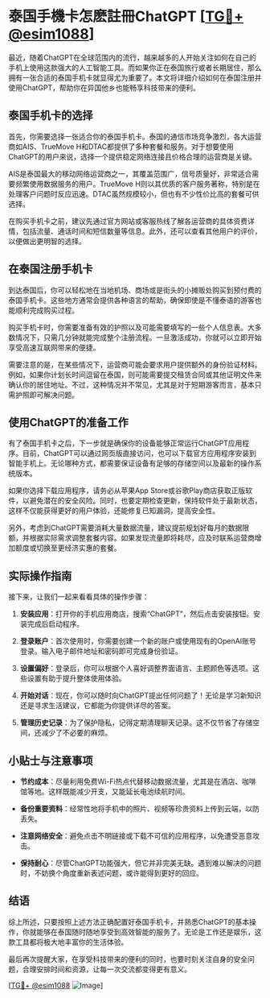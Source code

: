 # 泰国手機卡怎麽註冊ChatGPT [[TG💪+ @esim1088](https://t.me/s/esim1088)]

最近，随着ChatGPT在全球范围内的流行，越来越多的人开始关注如何在自己的手机上使用这款强大的人工智能工具。而如果你正在泰国旅行或者长期居住，那么拥有一张合适的泰国手机卡就显得尤为重要了。本文将详细介绍如何在泰国注册并使用ChatGPT，帮助你在异国他乡也能畅享科技带来的便利。

## 泰国手机卡的选择

首先，你需要选择一张适合你的泰国手机卡。泰国的通信市场竞争激烈，各大运营商如AIS、TrueMove H和DTAC都提供了多种套餐和服务。对于想要使用ChatGPT的用户来说，选择一个提供稳定网络连接且价格合理的运营商是关键。

AIS是泰国最大的移动网络运营商之一，其覆盖范围广，信号质量好，非常适合需要频繁使用数据服务的用户。TrueMove H则以其优质的客户服务著称，特别是在处理客户问题时反应迅速。DTAC虽然规模较小，但也有不少性价比高的套餐可供选择。

在购买手机卡之前，建议先通过官方网站或客服热线了解各运营商的具体资费详情，包括流量、通话时间和短信数量等信息。此外，还可以查看其他用户的评价，以便做出更明智的选择。

## 在泰国注册手机卡

到达泰国后，你可以轻松地在当地机场、商场或是街头的小摊贩处购买到预付费的泰国手机卡。这些地方通常会提供各种语言的帮助，确保即使是不懂泰语的游客也能顺利完成购买过程。

购买手机卡时，你需要准备有效的护照以及可能需要填写的一些个人信息表。大多数情况下，只需几分钟就能完成整个注册流程。一旦激活成功，你就可以立即开始享受高速互联网带来的便捷。

需要注意的是，在某些情况下，运营商可能会要求用户提供额外的身份验证材料。例如，如果你计划长时间逗留在泰国，则可能需要提交租赁合同或其他证明文件来确认你的居住地址。不过，这种情况并不常见，尤其是对于短期游客而言，基本只需护照即可解决问题。

## 使用ChatGPT的准备工作

有了泰国手机卡之后，下一步就是确保你的设备能够正常运行ChatGPT应用程序。目前，ChatGPT可以通过网页版直接访问，也可以下载官方应用程序安装到智能手机上。无论哪种方式，都需要保证设备有足够的存储空间以及最新的操作系统版本。

如果你选择下载应用程序，请务必从苹果App Store或谷歌Play商店获取正版软件，以避免潜在的安全风险。同时，也要定期检查更新，保持软件处于最新状态，这样不仅能获得更好的用户体验，还能修复已知漏洞，提高安全性。

另外，考虑到ChatGPT需要消耗大量数据流量，建议提前规划好每月的数据限额，并根据实际需求调整套餐内容。如果发现流量即将耗尽，应及时联系运营商增加额度或切换至更经济实惠的套餐。

## 实际操作指南

接下来，让我们一起来看看具体的操作步骤：

1. **安装应用**：打开你的手机应用商店，搜索“ChatGPT”，然后点击安装按钮。安装完成后启动程序。
   
2. **登录账户**：首次使用时，你需要创建一个新的账户或使用现有的OpenAI账号登录。输入电子邮件地址和密码即可完成身份验证。

3. **设置偏好**：登录后，你可以根据个人喜好调整界面语言、主题颜色等选项。这些设置有助于提升整体使用体验。

4. **开始对话**：现在，你可以随时向ChatGPT提出任何问题了！无论是学习新知识还是寻求生活建议，它都能为你提供详尽的答案。

5. **管理历史记录**：为了保护隐私，记得定期清理聊天记录。这不仅节省了存储空间，还减少了不必要的麻烦。

## 小贴士与注意事项

- **节约成本**：尽量利用免费Wi-Fi热点代替移动数据流量，尤其是在酒店、咖啡馆等地。这样既能减少开支，又能延长电池续航时间。
  
- **备份重要资料**：经常性地将手机中的照片、视频等珍贵资料上传到云端，以防丢失。

- **注意网络安全**：避免点击不明链接或下载不可信的应用程序，以免遭受恶意攻击。

- **保持耐心**：尽管ChatGPT功能强大，但它并非完美无缺。遇到难以解决的问题时，不妨换个角度重新表述问题，或许能得到更好的回应。

## 结语

综上所述，只要按照上述方法正确配置好泰国手机卡，并熟悉ChatGPT的基本操作，你就能够在泰国随时随地享受到高效智能的服务了。无论是工作还是娱乐，这款工具都将极大地丰富你的生活体验。

最后再次提醒大家，在享受科技带来的便利的同时，也要时刻关注自身的安全问题，合理安排时间和资源，让每一次交流都变得更有意义。

[[TG💪+ @esim1088](https://t.me/s/esim1088) ![Image](https://i.postimg.cc/4NQfJmqS/Snipaste-2025-05-13-00-14-12.png)]